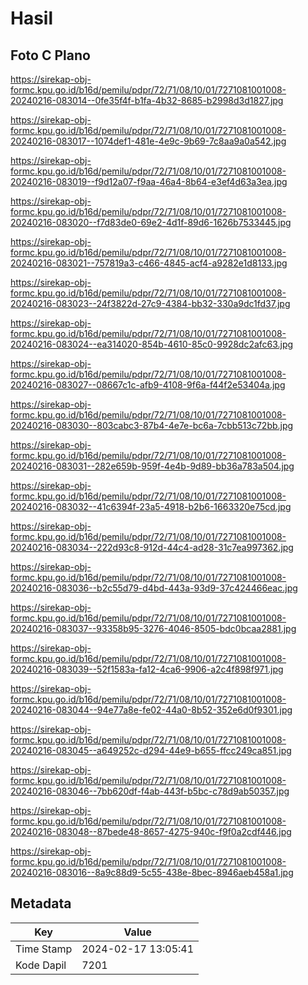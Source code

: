 # Hasil

## Foto C Plano

https://sirekap-obj-formc.kpu.go.id/b16d/pemilu/pdpr/72/71/08/10/01/7271081001008-20240216-083014--0fe35f4f-b1fa-4b32-8685-b2998d3d1827.jpg

https://sirekap-obj-formc.kpu.go.id/b16d/pemilu/pdpr/72/71/08/10/01/7271081001008-20240216-083017--1074def1-481e-4e9c-9b69-7c8aa9a0a542.jpg

https://sirekap-obj-formc.kpu.go.id/b16d/pemilu/pdpr/72/71/08/10/01/7271081001008-20240216-083019--f9d12a07-f9aa-46a4-8b64-e3ef4d63a3ea.jpg

https://sirekap-obj-formc.kpu.go.id/b16d/pemilu/pdpr/72/71/08/10/01/7271081001008-20240216-083020--f7d83de0-69e2-4d1f-89d6-1626b7533445.jpg

https://sirekap-obj-formc.kpu.go.id/b16d/pemilu/pdpr/72/71/08/10/01/7271081001008-20240216-083021--757819a3-c466-4845-acf4-a9282e1d8133.jpg

https://sirekap-obj-formc.kpu.go.id/b16d/pemilu/pdpr/72/71/08/10/01/7271081001008-20240216-083023--24f3822d-27c9-4384-bb32-330a9dc1fd37.jpg

https://sirekap-obj-formc.kpu.go.id/b16d/pemilu/pdpr/72/71/08/10/01/7271081001008-20240216-083024--ea314020-854b-4610-85c0-9928dc2afc63.jpg

https://sirekap-obj-formc.kpu.go.id/b16d/pemilu/pdpr/72/71/08/10/01/7271081001008-20240216-083027--08667c1c-afb9-4108-9f6a-f44f2e53404a.jpg

https://sirekap-obj-formc.kpu.go.id/b16d/pemilu/pdpr/72/71/08/10/01/7271081001008-20240216-083030--803cabc3-87b4-4e7e-bc6a-7cbb513c72bb.jpg

https://sirekap-obj-formc.kpu.go.id/b16d/pemilu/pdpr/72/71/08/10/01/7271081001008-20240216-083031--282e659b-959f-4e4b-9d89-bb36a783a504.jpg

https://sirekap-obj-formc.kpu.go.id/b16d/pemilu/pdpr/72/71/08/10/01/7271081001008-20240216-083032--41c6394f-23a5-4918-b2b6-1663320e75cd.jpg

https://sirekap-obj-formc.kpu.go.id/b16d/pemilu/pdpr/72/71/08/10/01/7271081001008-20240216-083034--222d93c8-912d-44c4-ad28-31c7ea997362.jpg

https://sirekap-obj-formc.kpu.go.id/b16d/pemilu/pdpr/72/71/08/10/01/7271081001008-20240216-083036--b2c55d79-d4bd-443a-93d9-37c424466eac.jpg

https://sirekap-obj-formc.kpu.go.id/b16d/pemilu/pdpr/72/71/08/10/01/7271081001008-20240216-083037--93358b95-3276-4046-8505-bdc0bcaa2881.jpg

https://sirekap-obj-formc.kpu.go.id/b16d/pemilu/pdpr/72/71/08/10/01/7271081001008-20240216-083039--52f1583a-fa12-4ca6-9906-a2c4f898f971.jpg

https://sirekap-obj-formc.kpu.go.id/b16d/pemilu/pdpr/72/71/08/10/01/7271081001008-20240216-083044--94e77a8e-fe02-44a0-8b52-352e6d0f9301.jpg

https://sirekap-obj-formc.kpu.go.id/b16d/pemilu/pdpr/72/71/08/10/01/7271081001008-20240216-083045--a649252c-d294-44e9-b655-ffcc249ca851.jpg

https://sirekap-obj-formc.kpu.go.id/b16d/pemilu/pdpr/72/71/08/10/01/7271081001008-20240216-083046--7bb620df-f4ab-443f-b5bc-c78d9ab50357.jpg

https://sirekap-obj-formc.kpu.go.id/b16d/pemilu/pdpr/72/71/08/10/01/7271081001008-20240216-083048--87bede48-8657-4275-940c-f9f0a2cdf446.jpg

https://sirekap-obj-formc.kpu.go.id/b16d/pemilu/pdpr/72/71/08/10/01/7271081001008-20240216-083016--8a9c88d9-5c55-438e-8bec-8946aeb458a1.jpg


## Metadata

| Key        | Value               |
| ---------- | ------------------- |
| Time Stamp | 2024-02-17 13:05:41 |
| Kode Dapil | 7201                |



